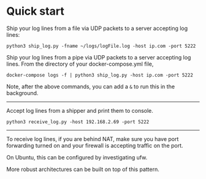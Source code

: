 # Quick start

Ship your log lines from a file via UDP packets to a server accepting log lines:
```
python3 ship_log.py -fname ~/logs/logFile.log -host ip.com -port 5222  
```

Ship your log lines from a pipe via UDP packets to a server accepting log lines. From the directory of your docker-compose.yml file,
```
docker-compose logs -f | python3 ship_log.py -host ip.com -port 5222  
```

Note, after the above commands, you can add a ```&``` to run this in the background.

<hr>

Accept log lines from a shipper and print them to console.
```
python3 receive_log.py -host 192.168.2.69 -port 5222
```
<hr>
To receive log lines, if you are behind NAT, make sure you have port forwarding turned on and your firewall is accepting traffic on the port.

On Ubuntu, this can be configured by investigating ufw.

More robust architectures can be built on top of this pattern.
